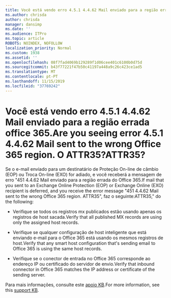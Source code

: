 ```yaml
---
title: Você está vendo erro 4.5.1 4.4.62 Mail enviado para a região errada office 365. O ATTR35?
ms.author: chrisda
author: chrisda
manager: dansimp
ms.date: ''
ms.audience: ITPro
ms.topic: article
ROBOTS: NOINDEX, NOFOLLOW
localization_priority: Normal
ms.custom: 1938
ms.assetid: ''
ms.openlocfilehash: 08f7fad4069b129289f1d06cee401c6100b0d75d
ms.sourcegitcommit: b43f77221f47b50c41197a448a9c26c423ce1ad5
ms.translationtype: MT
ms.contentlocale: pt-PT
ms.lasthandoff: 11/15/2019
ms.locfileid: "37769242"
---
```

# <a name="are-you-seeing-error-451-4462-mail-sent-to-the-wrong-office-365-region-attr35"></a><span data-ttu-id="e7c1f-103">Você está vendo erro 4.5.1 4.4.62 Mail enviado para a região errada office 365.</span><span class="sxs-lookup"><span data-stu-id="e7c1f-103">Are you seeing error 4.5.1 4.4.62 Mail sent to the wrong Office 365 region.</span></span> <span data-ttu-id="e7c1f-104">O ATTR35?</span><span class="sxs-lookup"><span data-stu-id="e7c1f-104">ATTR35?</span></span>

<span data-ttu-id="e7c1f-105">Se o e-mail enviado para um destinatário de Proteção On-line de câmbio (EOP) ou Troca On-line (EXO) for adiado, e você receberá a mensagem de erro "451 4.4.62 Mail enviado para a região errada do Office 365.</span><span class="sxs-lookup"><span data-stu-id="e7c1f-105">If mail that you sent to an Exchange Online Protection (EOP) or Exchange Online (EXO) recipient is deferred, and you receive the error message "451 4.4.62 Mail sent to the wrong Office 365 region.</span></span> <span data-ttu-id="e7c1f-106">ATTR35", faz o seguinte:</span><span class="sxs-lookup"><span data-stu-id="e7c1f-106">ATTR35," do the following:</span></span>

- <span data-ttu-id="e7c1f-107">Verifique se todos os registros mx publicados estão usando apenas os registros de host sacada.</span><span class="sxs-lookup"><span data-stu-id="e7c1f-107">Verify that all published MX records are using only the assigned host records.</span></span>

- <span data-ttu-id="e7c1f-108">Verifique se qualquer configuração de host inteligente que está enviando e-mail para o Office 365 está usando os mesmos registros de host.</span><span class="sxs-lookup"><span data-stu-id="e7c1f-108">Verify that any smart host configuration that's sending email to Office 365 is using the same host records.</span></span>

- <span data-ttu-id="e7c1f-109">Verifique se o conector de entrada no Office 365 corresponde ao endereço IP ou certificado do servidor de envio.</span><span class="sxs-lookup"><span data-stu-id="e7c1f-109">Verify that inbound connector in Office 365 matches the IP address or certificate of the sending server.</span></span>

<span data-ttu-id="e7c1f-110">Para mais informações, consulte este [apoio KB](https://support.microsoft.com/help/4057301/attr35-response-code-when-mail-is-sent-to-eop-exo).</span><span class="sxs-lookup"><span data-stu-id="e7c1f-110">For more information, see this [support KB](https://support.microsoft.com/help/4057301/attr35-response-code-when-mail-is-sent-to-eop-exo).</span></span>
